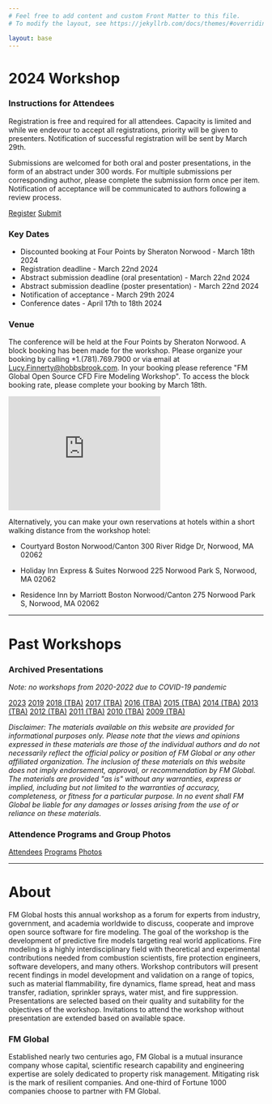 ```yaml
---
# Feel free to add content and custom Front Matter to this file.
# To modify the layout, see https://jekyllrb.com/docs/themes/#overriding-theme-defaults

layout: base
---
```


# 2024 Workshop

### Instructions for Attendees

Registration is free and required for all attendees. Capacity is limited and while we endevour to accept all registrations, priority will be given to presenters. Notification of successful registration will be sent by March 29th.

Submissions are welcomed for both oral and poster presentations, in the form of an abstract under 300 words. For multiple submissions per corresponding author, please complete the submission form once per item. Notification of acceptance will be communicated to authors following a review process.

<div class="button-container">
  <a href="https://forms.office.com/Pages/ResponsePage.aspx?id=k8a3xUhIUUS7AuqSPmvrUip_3voh2mFPlx2hYVhmtmJUREgwNkM0NERCM1hMUFZPN0pWRloxRkRHVyQlQCN0PWcu" target="_blank" class="button">Register</a>
  <a href="https://forms.office.com/Pages/ResponsePage.aspx?id=k8a3xUhIUUS7AuqSPmvrUip_3voh2mFPlx2hYVhmtmJUNDc1MDA1NDdMRUVNQ1hBN0FHMkgzM1dUOSQlQCN0PWcu" target="_blank" class="button">Submit</a>
</div>

### Key Dates

*   Discounted booking at Four Points by Sheraton Norwood - March 18th 2024
*   Registration deadline - March 22nd 2024
*   Abstract submission deadline (oral presentation) - March 22nd 2024
*   Abstract submission deadline (poster presentation) - March 22nd 2024
*   Notification of acceptance - March 29th 2024
*   Conference dates - April 17th to 18th 2024 

### Venue

The conference will be held at the Four Points by Sheraton Norwood. A block booking has been made for the workshop. Please organize your booking by calling +1.(781).769.7900 or via email at Lucy.Finnerty@hobbsbrook.com. In your booking please reference "FM Global Open Source CFD Fire Modeling Workshop". To access the block booking rate, please complete your booking by March 18th.

<iframe src="https://www.google.com/maps/embed?pb=!1m18!1m12!1m3!1d3579.8013777119777!2d-71.19759945384317!3d42.175556824765955!2m3!1f0!2f0!3f0!3m2!1i1024!2i768!4f13.1!3m3!1m2!1s0x89e47e27d2a8041f%3A0xbea69834124e883d!2sFour%20Points%20by%20Sheraton%20Norwood!5e0!3m2!1sen!2sau!4v1703117523996!5m2!1sen!2sau" width="300" height="225" style="border:0;" allowfullscreen="false" loading="lazy" referrerpolicy="no-referrer-when-downgrade"></iframe>

Alternatively, you can make your own reservations at hotels within a short walking distance from the workshop hotel:
 
* Courtyard Boston Norwood/Canton
300 River Ridge Dr, Norwood, MA 02062
 
* Holiday Inn Express & Suites Norwood
225 Norwood Park S, Norwood, MA 02062
 
* Residence Inn by Marriott Boston Norwood/Canton
275 Norwood Park S, Norwood, MA 02062

* * *

# Past Workshops

### Archived Presentations

_Note: no workshops from 2020-2022 due to COVID-19 pandemic_

<div class="button-container">
  <a href="{{ site.github.repository_url }}/tree/main/archive/2023" target="_blank" class="button">2023</a>
  <a href="{{ site.github.repository_url }}/tree/main/archive/2019" target="_blank" class="button">2019</a>
  <a href="{{ site.github.repository_url }}/tree/main/archive/2018" target="_blank" class="gray-button">2018 (TBA)</a>
  <a href="{{ site.github.repository_url }}/tree/main/archive/2017" target="_blank" class="gray-button">2017 (TBA)</a>
  <a href="{{ site.github.repository_url }}/tree/main/archive/2016" target="_blank" class="gray-button">2016 (TBA)</a>
  <a href="{{ site.github.repository_url }}/tree/main/archive/2015" target="_blank" class="gray-button">2015 (TBA)</a>
  <a href="{{ site.github.repository_url }}/tree/main/archive/2014" target="_blank" class="gray-button">2014 (TBA)</a>
  <a href="{{ site.github.repository_url }}/tree/main/archive/2013" target="_blank" class="gray-button">2013 (TBA)</a>
  <a href="{{ site.github.repository_url }}/tree/main/archive/2012" target="_blank" class="gray-button">2012 (TBA)</a>
  <a href="{{ site.github.repository_url }}/tree/main/archive/2011" target="_blank" class="gray-button">2011 (TBA)</a>
  <a href="{{ site.github.repository_url }}/tree/main/archive/2010" target="_blank" class="gray-button">2010 (TBA)</a>
  <a href="{{ site.github.repository_url }}/tree/main/archive/2009" target="_blank" class="gray-button">2009 (TBA)</a>
</div>

_Disclaimer: The materials available on this website are provided for informational purposes only. Please note that the views and opinions expressed in these materials are those of the individual authors and do not necessarily reflect the official policy or position of FM Global or any other affiliated organization. The inclusion of these materials on this website does not imply endorsement, approval, or recommendation by FM Global. The materials are provided "as is" without any warranties, express or implied, including but not limited to the warranties of accuracy, completeness, or fitness for a particular purpose. In no event shall FM Global be liable for any damages or losses arising from the use of or reliance on these materials._

### Attendence Programs and Group Photos

<div class="button-container">
  <a href="{{ site.github.repository_url }}/tree/main/archive/attendees" target="_blank" class="button">Attendees</a>
  <a href="{{ site.github.repository_url }}/tree/main/archive/programs" target="_blank" class="button">Programs</a>
  <a href="{{ site.github.repository_url }}/tree/main/archive/photos" target="_blank" class="button">Photos</a>
</div>


* * * 


# About 

FM Global hosts this annual workshop as a forum for experts from industry, government, and academia worldwide to discuss, cooperate and improve open source software for fire modeling. The goal of the workshop is the development of predictive fire models targeting real world applications. Fire modeling is a highly interdisciplinary field with theoretical and experimental contributions needed from combustion scientists, fire protection engineers, software developers, and many others. Workshop contributors will present recent findings in model development and validation on a range of topics, such as material flammability, fire dynamics, flame spread, heat and mass transfer, radiation, sprinkler sprays, water mist, and fire suppression. Presentations are selected based on their quality and suitability for the objectives of the workshop. Invitations to attend the workshop without presentation are extended based on available space.

### FM Global

Established nearly two centuries ago, FM Global is a mutual insurance company whose capital, scientific research capability and engineering expertise are solely dedicated to property risk management. Mitigating risk is the mark of resilient companies. And one-third of Fortune 1000 companies choose to partner with FM Global.
